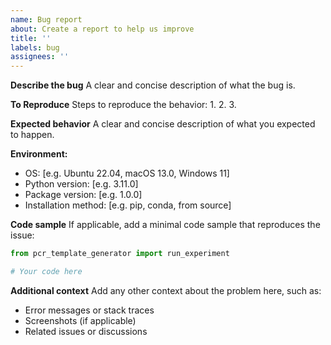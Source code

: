 ```yaml
---
name: Bug report
about: Create a report to help us improve
title: ''
labels: bug
assignees: ''
---
```


**Describe the bug**
A clear and concise description of what the bug is.

**To Reproduce**
Steps to reproduce the behavior:
1. 
2. 
3. 

**Expected behavior**
A clear and concise description of what you expected to happen.

**Environment:**
- OS: [e.g. Ubuntu 22.04, macOS 13.0, Windows 11]
- Python version: [e.g. 3.11.0]
- Package version: [e.g. 1.0.0]
- Installation method: [e.g. pip, conda, from source]

**Code sample**
If applicable, add a minimal code sample that reproduces the issue:

```python
from pcr_template_generator import run_experiment

# Your code here
```

**Additional context**
Add any other context about the problem here, such as:
- Error messages or stack traces
- Screenshots (if applicable)
- Related issues or discussions
